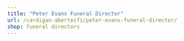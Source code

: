 ```yaml
---
title: "Peter Evans Funeral Director"
url: /cardigan-aberteifi/peter-evans-funeral-director/
shop: funeral directors
---
```

